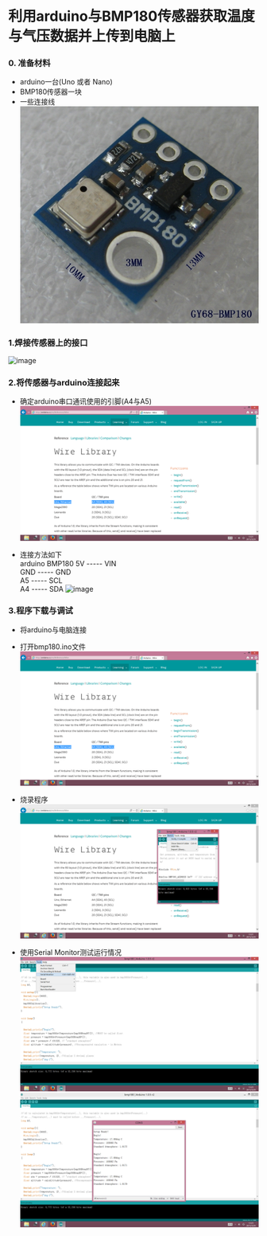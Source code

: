 ﻿# 利用arduino与BMP180传感器获取温度与气压数据并上传到电脑上
### 0. 准备材料
* arduino一台(Uno 或者 Nano)
* BMP180传感器一块
* 一些连接线
 ![image](https://github.com/qzane/gitpic/blob/master/BMP180.jpg "BMP180")
 
### 1.焊接传感器上的接口
 ![image](https://github.com/qzane/gitpic/blob/master/P50324-124204.jpg)
 
### 2.将传感器与arduino连接起来
* 确定arduino串口通讯使用的引脚(A4与A5)
 ![image](https://github.com/qzane/gitpic/blob/master/p1.png)
 
* 连接方法如下<br>
    arduino   BMP180
    5V  ----- VIN<br>
    GND ----- GND<br>
    A5  ----- SCL<br>
    A4  ----- SDA
 ![image](https://github.com/qzane/gitpic/blob/master/P50324-181950.jpg)
 
### 3.程序下载与调试
* 将arduino与电脑连接
* 打开bmp180.ino文件
 ![image](https://github.com/qzane/gitpic/blob/master/p1.png)
 
* 烧录程序
 ![image](https://github.com/qzane/gitpic/blob/master/p3.png)
 
* 使用Serial Monitor测试运行情况
 ![image](https://github.com/qzane/gitpic/blob/master/p4.png)
 ![image](https://github.com/qzane/gitpic/blob/master/p5.png)
 
 
 
